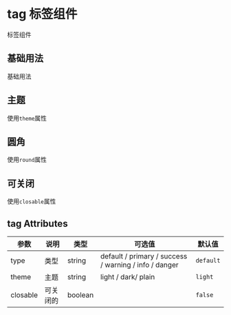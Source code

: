 # tag 标签组件

标签组件

## 基础用法

基础用法

<preview path="../../components/show/tag/tag.vue" ></preview>

## 主题

使用`theme`属性

<preview path="../../components/show/tag/tag-theme.vue" ></preview>

## 圆角

使用`round`属性

<preview path="../../components/show/tag/tag-round.vue" ></preview>

## 可关闭

使用`closable`属性

<preview path="../../components/show/tag/tag-closable.vue" ></preview>

## tag Attributes

| 参数     | 说明     | 类型    | 可选值                                                | 默认值    |
| -------- | -------- | ------- | ----------------------------------------------------- | --------- |
| type     | 类型     | string  | default / primary / success / warning / info / danger | `default` |
| theme    | 主题     | string  | light / dark/ plain                                   | `light`   |
| closable | 可关闭的 | boolean |                                                       | `false`   |

